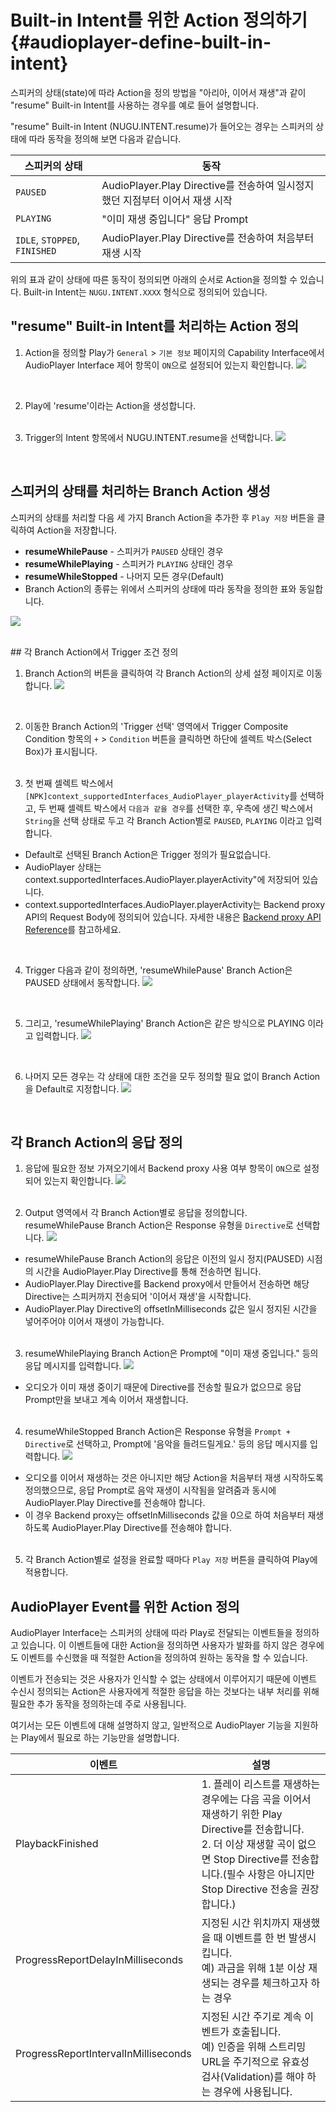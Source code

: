 Built-in Intent를 위한 Action 정의하기 {#audioplayer-define-built-in-intent}
================

스피커의 상태(state)에 따라 Action을 정의 방법을 "아리아, 이어서 재생"과 같이 "resume" Built-in Intent를 사용하는 경우를 예로 들어 설명합니다.

"resume" Built-in Intent (NUGU.INTENT.resume)가 들어오는 경우는 스피커의 상태에 따라 동작을 정의해 보면 다음과 같습니다.

| 스피커의 상태              | 동작                                                               |
|-------------------------|------------------------------------------------------------------|
| `PAUSED`                  | AudioPlayer.Play Directive를 전송하여 일시정지했던 지점부터 이어서 재생 시작 |
| `PLAYING`                 | "이미 재생 중입니다" 응답 Prompt                                      |
| `IDLE`, `STOPPED`, `FINISHED` | AudioPlayer.Play Directive를 전송하여 처음부터 재생 시작                | 
 
위의 표과 같이 상태에 따른 동작이 정의되면 아래의 순서로 Action을 정의할 수 있습니다. Built-in Intent는 `NUGU.INTENT.XXXX` 형식으로 정의되어 있습니다.

## "resume" Built-in Intent를 처리하는 Action 정의

1. Action을 정의할 Play가 `General` > `기본 정보` 페이지의 Capability Interface에서 AudioPlayer Interface 제어 항목이 `ON`으로 설정되어 있는지 확인합니다.
![](../images/create-plays-with-play-builder/ch3_327_c02.png)
<br>

2. Play에 'resume'이라는 Action을 생성합니다.<br><br>

3. Trigger의 Intent 항목에서 NUGU.INTENT.resume을 선택합니다.
![](../images/create-plays-with-play-builder/ch3_327_c03.png)
<br>

## 스피커의 상태를 처리하는 Branch Action 생성

스피커의 상태를 처리할 다음 세 가지 Branch Action을 추가한 후 `Play 저장` 버튼을 클릭하여 Action을 저장합니다.

* **resumeWhilePause** - 스피커가 `PAUSED` 상태인 경우
* **resumeWhilePlaying** - 스피커가 `PLAYING` 상태인 경우
* **resumeWhileStopped** - 나머지 모든 경우(Default)
* Branch Action의 종류는 위에서 스피커의 상태에 따라 동작을 정의한 표와 동일합니다.

![](../images/create-plays-with-play-builder/ch3_327_c04.gif)

<br>
## 각 Branch Action에서 Trigger 조건 정의

1. Branch Action의 <i class="fa fa-external-link"> </i> 버튼을 클릭하여 각 Branch Action의 상세 설정 페이지로 이동합니다.
![](../images/create-plays-with-play-builder/ch3_327_c05.png)
<br>

2. 이동한 Branch Action의 'Trigger 선택' 영역에서 Trigger Composite Condition 항목의 `+` > `Condition` 버튼을 클릭하면 하단에 셀렉트 박스(Select Box)가 표시됩니다.
<br><br>

3. 첫 번째 셀렉트 박스에서 `[NPK]context_supportedInterfaces_AudioPlayer_playerActivity`를 선택하고, 두 번째 셀렉트 박스에서 `다음과 같을 경우`를 선택한 후, 우측에 생긴 박스에서 `String`을 선택 상태로 두고 각 Branch Action별로 `PAUSED`, `PLAYING` 이라고 입력합니다.
  * Default로 선택된 Branch Action은 Trigger 정의가 필요없습니다.
  * AudioPlayer 상태는 context.supportedInterfaces.AudioPlayer.playerActivity"에 저장되어 있습니다.
  * context.supportedInterfaces.AudioPlayer.playerActivity는 Backend proxy API의 Request Body에 정의되어 있습니다. 자세한 내용은 [Backend proxy API Reference](/create-plays-with-play-builder/use-backend-proxy.md#backend-proxyapireference)를 참고하세요.

 <br>
 
4. Trigger 다음과 같이 정의하면, 'resumeWhilePause' Branch Action은 PAUSED 상태에서 동작합니다.
![](../images/create-plays-with-play-builder/ch3_327_c06.gif)
<br>

5. 그리고, 'resumeWhilePlaying' Branch Action은 같은 방식으로 PLAYING 이라고 입력합니다.
![](../images/create-plays-with-play-builder/ch3_327_c07.png)
<br>

6. 나머지 모든 경우는 각 상태에 대한 조건을 모두 정의할 필요 없이 Branch Action을 Default로 지정합니다.
![](../images/create-plays-with-play-builder/ch3_327_c08.png)

<br>

## 각 Branch Action의 응답 정의

1. 응답에 필요한 정보 가져오기에서 Backend proxy 사용 여부 항목이 `ON`으로 설정되어 있는지 확인합니다.
![](../images/create-plays-with-play-builder/ch3_327_c09.png)
<br><br>

2. Output 영역에서 각 Branch Action별로 응답을 정의합니다.
resumeWhilePause Branch Action은 Response 유형을 `Directive`로 선택합니다.
![](../images/create-plays-with-play-builder/ch3_327_c10.png)
  * resumeWhilePause Branch Action의 응답은 이전의 일시 정지(PAUSED) 시점의 시간을 AudioPlayer.Play Directive를 통해 전송하면 됩니다.
  * AudioPlayer.Play Directive를 Backend proxy에서 만들어서 전송하면 해당 Directive는 스피커까지 전송되어 '이어서 재생'을 시작합니다.
  * AudioPlayer.Play Directive의 offsetInMilliseconds 값은 일시 정지된 시간을 넣어주어야 이어서 재생이 가능합니다. 
<br><br>

3. resumeWhilePlaying Branch Action은 Prompt에 "이미 재생 중입니다." 등의 응답 메시지를 입력합니다.
![](../images/create-plays-with-play-builder/ch3_327_c11.png)
  * 오디오가 이미 재생 중이기 때문에 Directive를 전송할 필요가 없으므로 응답 Prompt만을 보내고 계속 이어서 재생합니다.
<br><br>

4. resumeWhileStopped Branch Action은 Response 유형을 `Prompt + Directive`로 선택하고, Prompt에 '음악을 들려드릴게요.' 등의 응답 메시지를 입력합니다.
![](../images/create-plays-with-play-builder/ch3_327_c12.png)
  * 오디오를 이어서 재생하는 것은 아니지만 해당 Action을 처음부터 재생 시작하도록 정의했으므로, 응답 Prompt로 음악 재생이 시작됨을 알려줌과 동시에 AudioPlayer.Play Directive를 전송해야 합니다.
  * 이 경우 Backend proxy는 offsetInMilliseconds 값을 0으로 하여 처음부터 재생하도록 AudioPlayer.Play Directive를 전송해야 합니다.
<br><br>

5. 각 Branch Action별로 설정을 완료할 때마다 `Play 저장` 버튼을 클릭하여 Play에 적용합니다.

## AudioPlayer Event를 위한 Action 정의

AudioPlayer Interface는 스피커의 상태에 따라 Play로 전달되는 이벤트들을 정의하고 있습니다. 이 이벤트들에 대한 Action을 정의하면 사용자가 발화를 하지 않은 경우에도 이벤트를 수신했을 때 적절한 Action을 정의하여 원하는 동작을 할 수 있습니다.  

이벤트가 전송되는 것은 사용자가 인식할 수 없는 상태에서 이루어지기 때문에 이벤트 수신시 정의되는 Action은 사용자에게 적절한 응답을 하는 것보다는 내부 처리를 위해 필요한 추가 동작을 정의하는데 주로 사용됩니다.  

여기서는 모든 이벤트에 대해 설명하지 않고, 일반적으로 AudioPlayer 기능을 지원하는 Play에서 필요로 하는 기능만을 설명합니다.

| 이벤트                                  | 설명                                                                                |
|--------------------------------------|-----------------------------------------------------------------------------------|
| PlaybackFinished               |  1. 플레이 리스트를 재생하는 경우에는 다음 곡을 이어서 재생하기 위한 Play Directive를 전송합니다. <br> 2. 더 이상 재생할 곡이 없으면 Stop Directive를 전송합니다.(필수 사항은 아니지만 Stop Directive 전송을 권장합니다.) |
| ProgressReportDelayInMilliseconds    | 지정된 시간 위치까지 재생했을 때 이벤트를 한 번 발생시킵니다. <br> 예) 과금을 위해 1분 이상 재생되는 경우를 체크하고자 하는 경우                                              |
| ProgressReportIntervalInMilliseconds | 지정된 시간 주기로 계속 이벤트가 호출됩니다. <br> 예) 인증을 위해 스트리밍 URL을 주기적으로 유효성 검사(Validation)를 해야 하는 경우에 사용됩니다.                    |
